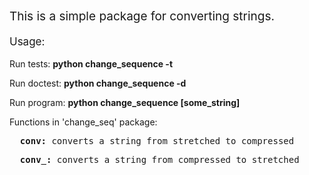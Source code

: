 <p style="font-size: 19px">This is a simple package for converting strings.</p>

<p style="font-size: 17px">Usage:</p>

Run tests:
    <b>python change_sequence -t</b>

Run doctest:
    <b>python change_sequence -d</b>

Run program:
    <b>python change_sequence [some_string]</b>

Functions in 'change_seq' package:
<pre>  <b>conv:</b> converts a string from stretched to compressed</pre>
<pre>  <b>conv_:</b> converts a string from compressed to stretched</pre>
